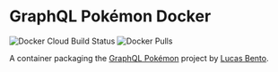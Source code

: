 # GraphQL Pokémon Docker
![Docker Cloud Build Status](https://img.shields.io/docker/cloud/build/devnullcake/graphql-pokemon.svg?style=flat-square) ![Docker Pulls](https://img.shields.io/docker/pulls/devnullcake/graphql-pokemon.svg?style=flat-square)

A container packaging the [GraphQL Pokémon](https://github.com/lucasbento/graphql-pokemon) project by [Lucas Bento](https://github.com/lucasbento).



